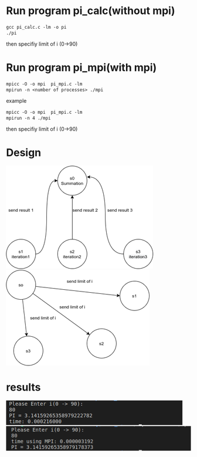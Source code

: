 # Run program pi_calc(without mpi)
```
gcc pi_calc.c -lm -o pi
./pi
```
then specifiy limit of i (0->90)


# Run program pi_mpi(with mpi)
```
mpicc -O -o mpi  pi_mpi.c -lm
mpirun -n <number of processes> ./mpi
```
example 
```
mpicc -O -o mpi  pi_mpi.c -lm
mpirun -n 4 ./mpi
```
then specifiy limit of i (0->90)

# Design
![](images/t.png)
![](images/r.png)
# results

![](images/p1.png)
![](images/p2.png)


